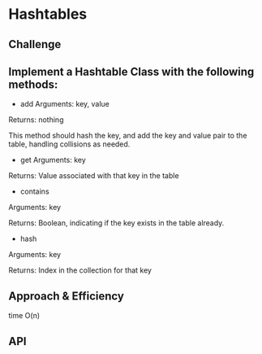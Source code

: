 # Hashtables

<!-- Short summary or background information -->

## Challenge

<!-- Description of the challenge -->

## Implement a Hashtable Class with the following methods:

-   add
    Arguments: key, value

Returns: nothing

This method should hash the key, and add the key and value pair to the table, handling collisions as needed.

-   get
    Arguments: key

Returns: Value associated with that key in the table

-   contains

Arguments: key

Returns: Boolean, indicating if the key exists in the table already.

-   hash

Arguments: key

Returns: Index in the collection for that key

## Approach & Efficiency

<!-- What approach did you take? Why? What is the Big O space/time for this approach? -->

time O(n)

## API

<!-- Description of each method publicly available in each of your hashtable -->
